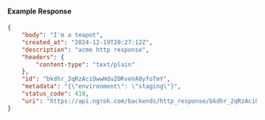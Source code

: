 <!-- Code generated for API Clients. DO NOT EDIT. -->

#### Example Response

```json
{
	"body": "I'm a teapot",
	"created_at": "2024-12-19T20:27:12Z",
	"description": "acme http response",
	"headers": {
		"content-type": "text/plain"
	},
	"id": "bkdhr_2qRzAciOwwHduZORveVA0yfoTmY",
	"metadata": "{\"environment\": \"staging\"}",
	"status_code": 418,
	"uri": "https://api.ngrok.com/backends/http_response/bkdhr_2qRzAciOwwHduZORveVA0yfoTmY"
}
```
